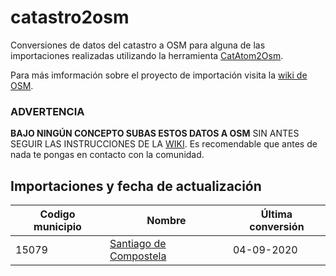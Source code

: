 # catastro2osm
Conversiones de datos del catastro a OSM para alguna de las importaciones realizadas utilizando la herramienta [CatAtom2Osm](https://github.com/OSM-es/CatAtom2Osm/).

Para más imformación sobre el proyecto de importación visita la [wiki de OSM](https://wiki.openstreetmap.org/wiki/ES:Catastro_espa%C3%B1ol/Importaci%C3%B3n_de_edificios).

### ADVERTENCIA
**BAJO NINGÚN CONCEPTO SUBAS ESTOS DATOS A OSM** SIN ANTES SEGUIR LAS INSTRUCCIONES DE LA [WIKI](https://wiki.openstreetmap.org/wiki/ES:Catastro_espa%C3%B1ol/Importaci%C3%B3n_de_edificios). Es recomendable que antes de nada te pongas en contacto con la comunidad.

## Importaciones y fecha de actualización
| Codigo municipio | Nombre | Última conversión |
| ---------- | ------ | ----------------- |
| 15079 | [Santiago de Compostela](https://wiki.openstreetmap.org/wiki/Gl:WikiProject_Importaci%C3%B3n_do_Catastro_de_Santiago_de_Compostela) | 04-09-2020 |
